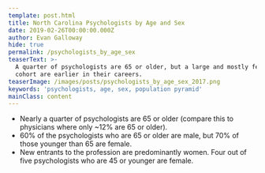 ```yaml
---
template: post.html
title: North Carolina Psychologists by Age and Sex
date: 2019-02-26T00:00:00.000Z
author: Evan Galloway
hide: true
permalink: /psychologists_by_age_sex
teaserText: >-
  A quarter of psychologists are 65 or older, but a large and mostly female
  cohort are earlier in their careers.
teaserImage: /images/posts/psychologists_by_age_sex_2017.png
keywords: 'psychologists, age, sex, population pyramid'
mainClass: content
---
```

<ul>

<li>Nearly a quarter of psychologists are 65 or older (compare this to physicians where only ~12% are 65 or older).</li>

<li>60% of the psychologists who are 65 or older are male, but 70% of those younger than 65 are female.</li>

<li>New entrants to the profession are predominantly women.  Four out of five psychologists who are 45 or younger are female.</li>

</ul>
<div id='viewof-layout' class="control"></div>
<div id='chart'></div>

<script type=module>

import {Runtime, Inspector} from "https://unpkg.com/@observablehq/runtime@3/dist/runtime.js";
import define from "https://api.observablehq.com/@gallowayevan/population-structure-for-north-carolina-psychologists-20.js?v=3";
  
  const renders = {
    "viewof layout": "#viewof-layout",
    "chart": "#chart"
  };

  for (let i in renders)
    renders\\[i] = document.querySelector(renders\\[i]);

const runtime = new Runtime();
const main = runtime.module(define, name => {
if (renders\\[name]){
      return new Inspector(renders\\[name]);
    } else {
        return true;
    }
});

</script>

